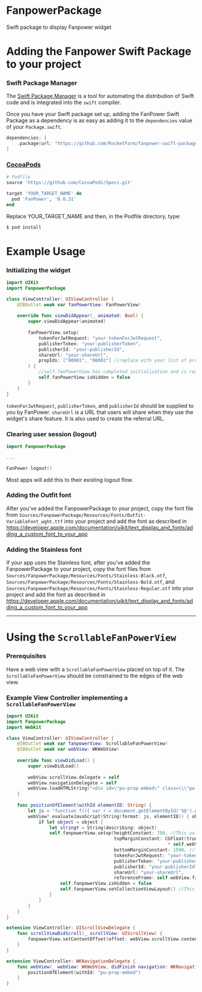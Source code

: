 # FanpowerPackage

Swift package to display Fanpower widget

# Adding the Fanpower Swift Package to your project
### Swift Package Manager

The [Swift Package Manager](https://swift.org/package-manager/) is a tool for automating the distribution of Swift code and is integrated into the `swift` compiler. 

Once you have your Swift package set up, adding the FanPower Swift Package as a dependency is as easy as adding it to the `dependencies` value of your `Package.swift`.

```swift
dependencies: [
    .package(url: "https://github.com/RocketFarm/fanpower-swift-package.git", .exact(version: "0.0.31"))
]
```
### [CocoaPods](https://guides.cocoapods.org/using/using-cocoapods.html)

```ruby
# Podfile
source 'https://github.com/CocoaPods/Specs.git'

target 'YOUR_TARGET_NAME' do
  pod 'FanPower', '0.0.31'
end
```
Replace YOUR_TARGET_NAME and then, in the Podfile directory, type:

```ruby
$ pod install
```
# Example Usage
### Initializing the widget
```swift
import UIKit
import FanpowerPackage

class ViewController: UIViewController {
    @IBOutlet weak var fanPowerView: FanPowerView!
    
    override func viewDidAppear(_ animated: Bool) {
        super.viewDidAppear(animated)
        
        fanPowerView.setup(
            tokenForJwtRequest: "your-tokenForJwtRequest",
            publisherToken: "your-publisherToken",
            publisherId: "your-publisherId",
            shareUrl: "your-shareUrl",
            propIds: ["00001", "00002"] //replace with your list of prop IDs.  Can be a list of a single ID.
        ) {
            //self.fanPowerView has completed initialization and is ready to be displayed
            self.fanPowerView.isHidden = false
        }
    }
}
```
`tokenForJwtRequest`, `publisherToken`, and `publisherId` should be supplied to you by FanPower.  `shareUrl` is a URL that users will share when they use the widget's share feature.  It is also used to create the referral URL.
### Clearing user session (logout)
```swift
import FanpowerPackage

...

FanPower.logout()
```
Most apps will add this to their existing logout flow.
### Adding the Outfit font
After you've added the FanpowerPackage to your project, copy the font file from `Sources/FanpowerPackage/Resources/Fonts/Outfit-VariableFont_wght.ttf` into your project and add the font as described in https://developer.apple.com/documentation/uikit/text_display_and_fonts/adding_a_custom_font_to_your_app
### Adding the Stainless font
If your app uses the Stainless font, after you've added the FanpowerPackage to your project, copy the font files from `Sources/FanpowerPackage/Resources/Fonts/Stainless-Black.otf`, `Sources/FanpowerPackage/Resources/Fonts/Stainless-Bold.otf`, and `Sources/FanpowerPackage/Resources/Fonts/Stainless-Regular.otf` into your project and add the font as described in https://developer.apple.com/documentation/uikit/text_display_and_fonts/adding_a_custom_font_to_your_app

---

# Using the `ScrollableFanPowerView`
### Prerequisites
Have a web view with a `ScrollableFanPowerView` placed on top of it.  The `ScrollableFanPowerView` should be constrained to the edges of the web view.
### Example View Controller implementing a `ScrollableFanPowerView`
```swift
import UIKit
import FanpowerPackage
import WebKit

class ViewController: UIViewController {
    @IBOutlet weak var fanpowerView: ScrollableFanPowerView!
    @IBOutlet weak var webView: WKWebView!
    
    override func viewDidLoad() {
        super.viewDidLoad()
        
        webView.scrollView.delegate = self
        webView.navigationDelegate = self
        webView.loadHTMLString("<div id=\"pu-prop-embed\" class=\\\"pu-prop-embed\\\" data-pickup-prop-id=\\\"25452\\\"><section><a href=\\\"https://playpickup.com/news/Array / surez-vs-chastain-who-wins-in-nashville - 25452\\\" rel=\\\"follow\\\" title=\\\"Suárez vs. Chastain: Who wins in Nashville? - Powered By PickUp\\\">Suárez vs. Chastain: Who wins in Nashville? - Powered By PickUp</a></section></div>", baseURL: nil)
    }
    
    func positionOfElement(withId elementID: String) {
        let js = "function f(){ var r = document.getElementById('%@').getBoundingClientRect(); return r.top+''; } f();"
        webView?.evaluateJavaScript(String(format: js, elementID)) { object, error  in
            if let object = object {
                let stringY = String(describing: object)
                self.fanpowerView.setup(heightConstant: 750, //This value could be calculated the same way topMarginConstant is
                                        topMarginConstant: CGFloat(truncating: NumberFormatter().number(from: stringY)!) 
                                                            * self.webView.scrollView.zoomScale,
                                        bottomMarginConstant: 1500, //This value could be calculated the same way topMarginConstant is
                                        tokenForJwtRequest: "your-tokenForJwtRequest",
                                        publisherToken: "your-publisherToken",
                                        publisherId: "your-publisherId",
                                        shareUrl: "your-shareUrl",
                                        referenceFrame: self.webView.frame) { //Passing nil for this param will make the scrollview full-screen
                    self.fanpowerView.isHidden = false
                    self.fanpowerView.setCollectionViewLayout() //This line allows the widget to update its UI layout after it has been moved
                }
            }
        }
    }
}

extension ViewController: UIScrollViewDelegate {
    func scrollViewDidScroll(_ scrollView: UIScrollView) {
        fanpowerView.setContentOffset(offset: webView.scrollView.contentOffset)
    }
}

extension ViewController: WKNavigationDelegate {
    func webView(_ webView: WKWebView, didFinish navigation: WKNavigation!) {
        positionOfElement(withId: "pu-prop-embed")
    }
}
```
